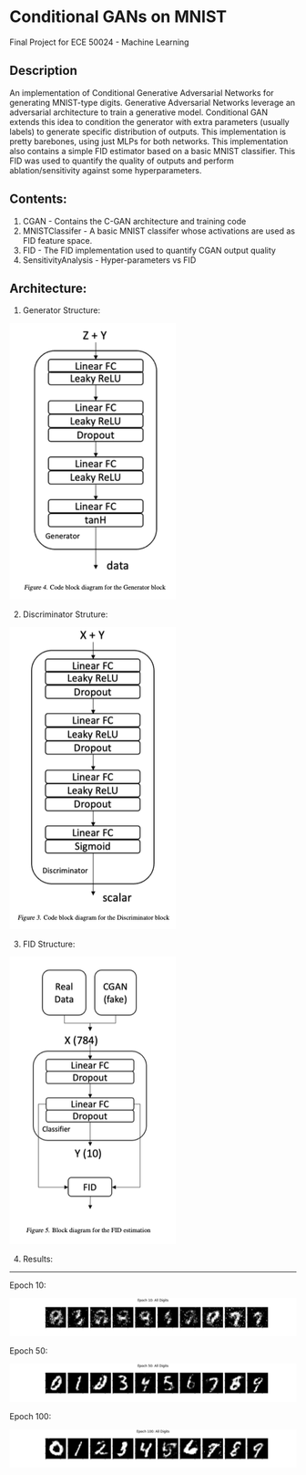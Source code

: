 # Conditional GANs on MNIST

Final Project for ECE 50024 - Machine Learning

## Description

An implementation of Conditional Generative Adversarial Networks for generating MNIST-type digits. Generative Adversarial Networks leverage an adversarial architecture to train a generative model. Conditional GAN extends this idea to condition the generator with extra parameters (usually labels) to generate specific distribution of outputs. This implementation is pretty barebones, using just MLPs for both networks. This implementation also contains a simple FID estimator based on a basic MNIST classifier. This FID was used to quantify the quality of outputs and perform ablation/sensitivity against some hyperparameters.

## Contents:

1. CGAN - Contains the C-GAN architecture and training code
2. MNISTClassifer - A basic MNIST classifer whose activations are used as FID feature space.
3. FID - The FID implementation used to quantify CGAN output quality
4. SensitivityAnalysis - Hyper-parameters vs FID

## Architecture:

1. Generator Structure:

![alt text](assets/generator.png)

2. Discriminator Struture:

![alt text](assets/discrim.png)

3. FID Structure:

![alt text](assets/fid.png)

4. Results:
---
Epoch 10:

![alt text](<GAN/log10/Epoch 10_ All Digits.png>)

Epoch 50:

![alt text](<GAN/log10/Epoch 50_ All Digits.png>)

Epoch 100:

![alt text](<GAN/log10/Epoch 100_ All Digits.png>)

